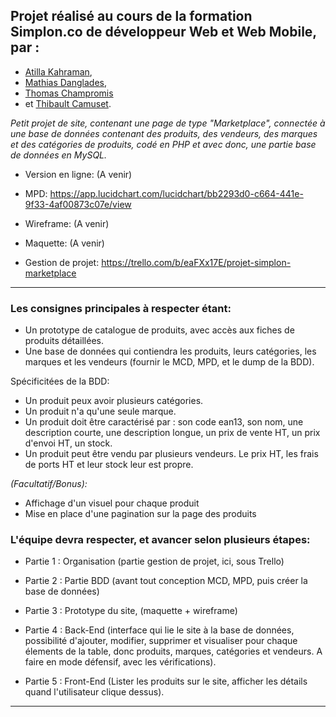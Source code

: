 ## Projet réalisé au cours de la formation Simplon.co de développeur Web et Web Mobile, par :

- [Atilla Kahraman](https://github.com/atillakah), 
- [Mathias Danglades](https://github.com/mathiasdgs),
- [Thomas Champromis](https://github.com/thomaschampromis)
- et [Thibault Camuset](https://github.com/Thibault-Camuset). 

*Petit projet de site, contenant une page de type "Marketplace", connectée à une base de données contenant des produits, des vendeurs, des marques et des catégories de produits, codé en PHP et avec donc, une partie base de données en MySQL.*


- Version en ligne: (A venir)
- MPD: https://app.lucidchart.com/lucidchart/bb2293d0-c664-441e-9f33-4af00873c07e/view


- Wireframe: (A venir)
- Maquette: (A venir)


- Gestion de projet: https://trello.com/b/eaFXx17E/projet-simplon-marketplace


---

### Les consignes principales à respecter étant:

- Un prototype de catalogue de produits, avec accès aux fiches de produits détaillées.
- Une base de données qui contiendra les produits, leurs catégories, les marques et les vendeurs (fournir le MCD, MPD, et le dump de la BDD).

Spécificitées de la BDD:

- Un produit peux avoir plusieurs catégories.
- Un produit n'a qu'une seule marque.
- Un produit doit être caractérisé par : son code ean13, son nom, une description courte, une description longue, un prix de vente HT, un prix d'envoi HT, un stock.
- Un produit peut être vendu par plusieurs vendeurs. Le prix HT, les frais de ports HT et leur stock leur est propre.

*(Facultatif/Bonus):*
- Affichage d'un visuel pour chaque produit
- Mise en place d'une pagination sur la page des produits

### L'équipe devra respecter, et avancer selon plusieurs étapes:

- Partie 1 : Organisation (partie gestion de projet, ici, sous Trello)

- Partie 2 : Partie BDD (avant tout conception MCD, MPD, puis créer la base de données)

- Partie 3 : Prototype du site, (maquette + wireframe)

- Partie 4 : Back-End (interface qui lie le site à la base de données, possibilité d'ajouter, modifier, supprimer et visualiser pour chaque élements de la table, donc produits, marques, catégories et vendeurs. A faire en mode défensif, avec les vérifications).

- Partie 5 : Front-End (Lister les produits sur le site, afficher les détails quand l'utilisateur clique dessus).

---

